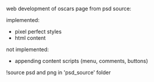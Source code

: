 web development of oscars page from psd source:

implemented: 

- pixel perfect styles
- html content

not implemented:

- appending content scripts (menu, comments, buttons)

!source psd and png in 'psd_source' folder